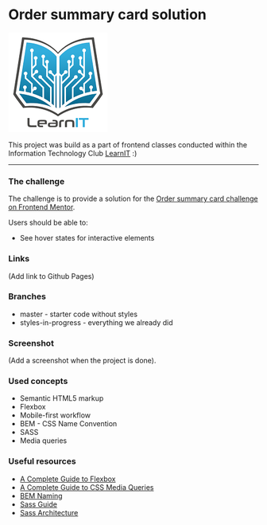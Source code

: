 # Order summary card solution

![](./images/logo_lit.jpg)

This project was build as a part of frontend classes conducted within the Information Technology Club [LearnIT](learnit.how) :)

---

### The challenge

The challenge is to provide a solution for the [Order summary card challenge on Frontend Mentor](https://www.frontendmentor.io/challenges/order-summary-component-QlPmajDUj).

Users should be able to:

- See hover states for interactive elements

### Links

(Add link to Github Pages)

### Branches

- master - starter code without styles
- styles-in-progress - everything we already did

### Screenshot

(Add a screenshot when the project is done).

### Used concepts

- Semantic HTML5 markup
- Flexbox
- Mobile-first workflow
- BEM - CSS Name Convention
- SASS
- Media queries

### Useful resources

- [A Complete Guide to Flexbox](https://css-tricks.com/snippets/css/a-guide-to-flexbox/)
- [A Complete Guide to CSS Media Queries](https://css-tricks.com/a-complete-guide-to-css-media-queries/)
- [BEM Naming](http://getbem.com/naming/)
- [Sass Guide](https://sass-lang.com/guide)
- [Sass Architecture](https://sass-guidelin.es/#architecture)
